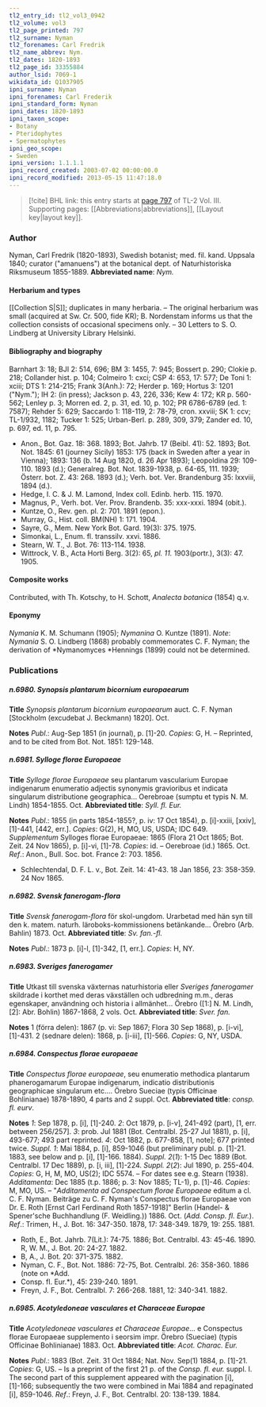 ```yaml
---
tl2_entry_id: tl2_vol3_0942
tl2_volume: vol3
tl2_page_printed: 797
tl2_surname: Nyman
tl2_forenames: Carl Fredrik
tl2_name_abbrev: Nym.
tl2_dates: 1820-1893
tl2_page_id: 33355884
author_lsid: 7069-1
wikidata_id: Q1037905
ipni_surname: Nyman
ipni_forenames: Carl Frederik
ipni_standard_form: Nyman
ipni_dates: 1820-1893
ipni_taxon_scope: 
- Botany
- Pteridophytes
- Spermatophytes
ipni_geo_scope: 
- Sweden
ipni_version: 1.1.1.1
ipni_record_created: 2003-07-02 00:00:00.0
ipni_record_modified: 2013-05-15 11:47:18.0
---
```



> [!cite] BHL link: this entry starts at [page 797](https://www.biodiversitylibrary.org/page/33355884) of TL-2 Vol. III.
> Supporting pages: [[Abbreviations|abbreviations]], [[Layout key|layout key]].

### Author

Nyman, Carl Fredrik (1820-1893), Swedish botanist; med. fil. kand. Uppsala 1840; curator ("amanuens") at the botanical dept. of Naturhistoriska Riksmuseum 1855-1889. 
**Abbreviated name**: *Nym.*

#### Herbarium and types

[[Collection S|S]]; duplicates in many herbaria. – The original herbarium was small (acquired at Sw. Cr. 500, fide KR); B. Nordenstam informs us that the collection consists of occasional specimens only. – 30 Letters to S. O. Lindberg at University Library Helsinki.

#### Bibliography and biography

Barnhart 3: 18; BJI 2: 514, 696; BM 3: 1455, 7: 945; Bossert p. 290; Clokie p. 218; Collander hist. p. 104; Colmeiro 1: cxci; CSP 4: 653, 17: 577; De Toni 1: xciii; DTS 1: 214-215; Frank 3(Anh.): 72; Herder p. 169; Hortus 3: 1201 ("Nym."); IH 2: (in press); Jackson p. 43, 226, 336; Kew 4: 172; KR p. 560-562; Lenley p. 3; Morren ed. 2, p. 31, ed. 10, p. 102; PR 6786-6789 (ed. 1: 7587); Rehder 5: 629; Saccardo 1: 118-119, 2: 78-79, cron. xxviii; SK 1: ccv; TL-1/932, 1182; Tucker 1: 525; Urban-Berl. p. 289, 309, 379; Zander ed. 10, p. 697, ed. 11, p. 795.
- Anon., Bot. Gaz. 18: 368. 1893; Bot. Jahrb. 17 (Beibl. 41): 52. 1893; Bot. Not. 1845: 61 (journey Sicily) 1853: 175 (back in Sweden after a year in Vienna); 1893: 136 (b. 14 Aug 1820, d. 26 Apr 1893); Leopoldina 29: 109-110. 1893 (d.); Generalreg. Bot. Not. 1839-1938, p. 64-65, 111. 1939; Österr. bot. Z. 43: 268. 1893 (d.); Verh. bot. Ver. Brandenburg 35: lxxviii, 1894 (d.).
- Hedge, I. C. & J. M. Lamond, Index coll. Edinb. herb. 115. 1970.
- Magnus, P., Verh. bot. Ver. Prov. Brandenb. 35: xxx-xxxi. 1894 (obit.).
- Kuntze, O., Rev. gen. pl. 2: 701. 1891 (epon.).
- Murray, G., Hist. coll. BM(NH) 1: 171. 1904.
- Sayre, G., Mem. New York Bot. Gard. 19(3): 375. 1975.
- Simonkai, L., Enum. fl. transsilv. xxvi. 1886.
- Stearn, W. T., J. Bot. 76: 113-114. 1938.
- Wittrock, V. B., Acta Horti Berg. 3(2): 65, *pl. 11.* 1903(portr.), 3(3): 47. 1905.

#### Composite works

Contributed, with Th. Kotschy, to H. Schott, *Analecta botanica* (1854)
q.v.

#### Eponymy

*Nymania* K. M. Schumann (1905); *Nymanina* O. Kuntze (1891). *Note*: *Nymania* S. O. Lindberg (1868) probably commemorates C. F. Nyman; the derivation of *Nymanomyces *Hennings (1899) could not be determined.

### Publications

##### n.6980. Synopsis plantarum bicornium europaearum

**Title**
*Synopsis plantarum bicornium europaearum* auct. C. F. Nyman \[Stockholm (excudebat J. Beckmann) 1820\]. Oct.

**Notes**
*Publ*.: Aug-Sep 1851 (in journal), p. \[1\]-20. *Copies*: G, H. – Reprinted, and to be cited from Bot. Not. 1851: 129-148.

##### n.6981. Sylloge florae Europaeae

**Title**
*Sylloge florae Europaeae* seu plantarum vascularium Europae indigenarum enumeratio adjectis synonymis gravioribus et indicata singularum distributione geographica... Oerebroae (sumptu et typis N. M. Lindh) 1854-1855. Oct.
**Abbreviated title**: *Syll. fl. Eur.*

**Notes**
*Publ*.: 1855 (in parts 1854-1855?, p. iv: 17 Oct 1854), p. \[i\]-xxiii, \[xxiv\], \[1\]-441, \[442, err.\].
*Copies*: G(2), H, MO, US, USDA; IDC 649.
*Supplementum* Sylloges florae Europaeae: 1865 (Flora 21 Oct 1865; Bot. Zeit. 24 Nov 1865), p. \[i\]-vi, \[1\]-78. *Copies*: id. – Oerebroae (id.) 1865. Oct.
*Ref*.: Anon., Bull. Soc. bot. France 2: 703. 1856.
- Schlechtendal, D. F. L. v., Bot. Zeit. 14: 41-43. 18 Jan 1856, 23: 358-359. 24 Nov 1865.

##### n.6982. Svensk fanerogam-flora

**Title**
*Svensk fanerogam-flora* för skol-ungdom. Urarbetad med hän syn till den k. matem. naturh. läroboks-kommissionens betänkande... Örebro (Arb. Bahlin) 1873. Oct.
**Abbreviated title**: *Sv. fan.-fl.*

**Notes**
*Publ*.: 1873 p. \[i\]-l, \[1\]-342, \[1, err.\]. *Copies*: H, NY.

##### n.6983. Sveriges fanerogamer

**Title**
Utkast till svenska växternas naturhistoria eller *Sveriges fanerogamer* skildrade i korthet med deras växställen och udbredning m.m., deras egenskaper, användning och historia i allmänhet... Örebro (\[1:\] N. M. Lindh, \[2\]: Abr. Bohlin) 1867-1868, 2 vols. Oct.
**Abbreviated title**: *Sver. fan.*

**Notes**
1 (förra delen): 1867 (p. vi: Sep 1867; Flora 30 Sep 1868), p. \[i-vi\], \[1\]-431.
2 (sednare delen): 1868, p. \[i-iii\], \[1\]-566. *Copies*: G, NY, USDA.

##### n.6984. Conspectus florae europaeae

**Title**
*Conspectus florae europaeae*, seu enumeratio methodica plantarum phanerogamarum Europae indigenarum, indicatio distributionis geographicae singularum etc.... Örebro Sueciae (typis Officinae Bohlinianae) 1878-1890, 4 parts and 2 suppl. Oct.
**Abbreviated title**: *consp. fl. eurv*.

**Notes**
*1*: Sep 1878, p. \[i\], \[1\]-240.
*2*: Oct 1879, p. \[i-v\], 241-492 (part), \[1, err. between 256/257\].
*3*: prob. Jul 1881 (Bot. Centralbl. 25-27 Jul 1881), p. \[i\], 493-677; 493 part reprinted.
*4*: Oct 1882, p. 677-858, \[1, note\]; 677 printed twice.
*Suppl. 1*: Mai 1884, p. \[i\], 859-1046 (but preliminary publ. p. \[1\]-21. 1883, see below and p. \[i\], \[1\]-166. 1884).
*Suppl. 2*(*1*): 1-15 Dec 1889 (Bot. Centralbl. 17 Dec 1889), p. \[i, iii\], \[1\]-224.
*Suppl. 2*(*2*): Jul 1890, p. 255-404.
*Copies*: G, H, M, MO, US(2); IDC 5574. – For dates see e.g. Stearn (1938).
*Additamenta*: Dec 1885 (t.p. 1886; p. 3: Nov 1885; TL-1), p. \[1\]-46. *Copies*: M, MO, US. – "*Additamenta ad Conspectum florae Europaeae* editum a cl. C. F. Nyman. Beiträge zu C. F. Nyman's Conspectus florae Europaeae von Dr. E. Roth \[Ernst Carl Ferdinand Roth 1857-1918\]" Berlin (Handel- & Spener'sche Buchhandlung (F. Weidling.)) 1886. Oct. (*Add. Consp. fl. Eur.*).
*Ref*.: Trimen, H., J. Bot. 16: 347-350. 1878, 17: 348-349. 1879, 19: 255. 1881.
- Roth, E., Bot. Jahrb. 7(Lit.): 74-75. 1886; Bot. Centralbl. 43: 45-46. 1890. R, W. M., J. Bot. 20: 24-27. 1882.
- B, A., J. Bot. 20: 371-375. 1882.
- Nyman, C. F., Bot. Not. 1886: 72-75, Bot. Centralbl. 26: 358-360. 1886 (note on *Add.
- Consp. fl. Eur.*), 45: 239-240. 1891.
- Freyn, J. F., Bot. Centralbl. 7: 266-268. 1881, 12: 340-341. 1882.

##### n.6985. Acotyledoneae vasculares et Characeae Europae

**Title**
*Acotyledoneae vasculares et Characeae Europae*... e Conspectus florae Europaeae supplemento i seorsim impr. Örebro (Sueciae) (typis Officinae Bohlinianae) 1883. Oct.
**Abbreviated title**: *Acot. Charac. Eur.*

**Notes**
*Publ*.: 1883 (Bot. Zeit. 31 Oct 1884; Nat. Nov. Sep(1) 1884, p. \[1\]-21. *Copies*: G, US. – Is a preprint of the first 21 p. of the *Consp. fl. eur.* suppl. I. The second part of this supplement appeared with the pagination \[i\], \[1\]-166; subsequently the two were combined in Mai 1884 and repaginated \[i\], 859-1046.
*Ref*.: Freyn, J. F., Bot. Centralbl. 20: 138-139. 1884.

